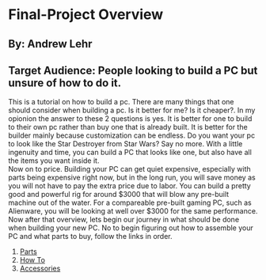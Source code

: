 # Final-Project Overview
## By: Andrew Lehr
## Target Audience: People looking to build a PC but unsure of how to do it.

 This is a tutorial on how to build a pc.  There are many things that one should consider when building a pc.  Is it better for me?  Is it cheaper?.  In my opionion the answer to these 2 questions is yes.  It is better for one to build to their own pc rather than buy one that is already built.  It is better for the builder mainly because customization can be endless.  Do you want your pc to look like the Star Destroyer from Star Wars?  Say no more.  With a little ingenuity and time, you can build a PC that looks like one, but also have all the items you want inside it.  
Now on to price.  Building your PC can get quiet expensive, especially with parts being expensive right now, but in the long run, you will save money as you will not have to pay the extra price due to labor.  You can build a pretty good and powerful rig for around $3000 that will blow any pre-built machine out of the water.  For a compareable pre-built gaming PC, such as Alienware, you will be looking at well over $3000 for the same performance.  Now after that overview, lets begin our journey in what should be done when building your new PC. No to begin figuring out how to assemble your PC and what parts to buy, follow the links in order.
    
   1. [Parts](Parts.md)
   2. [How To](How%20To.md)
   3. [Accessories](Accessories.md)

